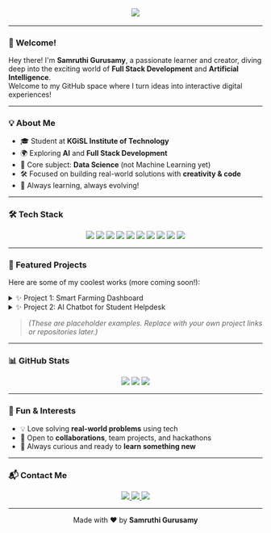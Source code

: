 <!-- README.md for Samruthi Gurusamy -->

<h2 align="center">
  <img src="https://readme-typing-svg.herokuapp.com/?lines=Hey👋,+I'm+Samruthi+Gurusamy!;Full+Stack+Developer+%7C+AI+Explorer&center=true&size=25&color=58a6ff">
</h2>

---

### 👋 Welcome!

Hey there! I'm **Samruthi Gurusamy**, a passionate learner and creator, diving deep into the exciting world of **Full Stack Development** and **Artificial Intelligence**.  
Welcome to my GitHub space where I turn ideas into interactive digital experiences!

---

### 💡 About Me

- 🎓 Student at **KGiSL Institute of Technology**
- 🌍 Exploring **AI** and **Full Stack Development**
- 📘 Core subject: **Data Science** (not Machine Learning yet)
- 🛠️ Focused on building real-world solutions with **creativity & code**
- 🧠 Always learning, always evolving!

---

### 🛠️ Tech Stack

<p align="center">
  <img src="https://img.shields.io/badge/HTML5-E34F26?style=flat-square&logo=html5&logoColor=white" />
  <img src="https://img.shields.io/badge/CSS3-1572B6?style=flat-square&logo=css3&logoColor=white" />
  <img src="https://img.shields.io/badge/JavaScript-F7DF1E?style=flat-square&logo=javascript&logoColor=black" />
  <img src="https://img.shields.io/badge/Python-3776AB?style=flat-square&logo=python&logoColor=white" />
  <img src="https://img.shields.io/badge/React-20232A?style=flat-square&logo=react&logoColor=61DAFB" />
  <img src="https://img.shields.io/badge/Node.js-339933?style=flat-square&logo=node.js&logoColor=white" />
  <img src="https://img.shields.io/badge/MySQL-4479A1?style=flat-square&logo=mysql&logoColor=white" />
  <img src="https://img.shields.io/badge/MongoDB-47A248?style=flat-square&logo=mongodb&logoColor=white" />
  <img src="https://img.shields.io/badge/Git-F05032?style=flat-square&logo=git&logoColor=white" />
  <img src="https://img.shields.io/badge/GitHub-181717?style=flat-square&logo=github&logoColor=white" />
</p>

---

### 🚀 Featured Projects

Here are some of my coolest works (more coming soon!):

<details>
  <summary>✨ Project 1: Smart Farming Dashboard</summary>
  <p>
    🌿 A real-time dashboard for smart agriculture using IoT & AI.<br/>
    🔧 Tech Used: React, Node.js, MongoDB, ESP32
  </p>
</details>

<details>
  <summary>✨ Project 2: AI Chatbot for Student Helpdesk</summary>
  <p>
    💬 A chatbot that helps students with queries about college, academics, and more.<br/>
    🔧 Tech Used: Python, Flask, Dialogflow
  </p>
</details>

> *(These are placeholder examples. Replace with your own project links or repositories later.)*

---

### 📊 GitHub Stats

<p align="center">
  <img src="https://github-readme-streak-stats.herokuapp.com?user=samruthigurusamy&theme=github-dark&hide_border=true" />
  <img src="https://github-readme-stats.vercel.app/api/top-langs/?username=samruthigurusamy&layout=compact&theme=github_dark&hide_border=true" />
  <img src="https://github-readme-stats.vercel.app/api?username=samruthigurusamy&show_icons=true&theme=github_dark&hide_border=true" />
</p>

---

### 🎉 Fun & Interests

- 💡 Love solving **real-world problems** using tech  
- 🤝 Open to **collaborations**, team projects, and hackathons  
- 💬 Always curious and ready to **learn something new**

---

### 📬 Contact Me

<p align="center">
  <a href="https://www.linkedin.com/in/samruthigurusamy" target="_blank">
    <img src="https://img.shields.io/badge/LinkedIn-blue?style=for-the-badge&logo=linkedin&logoColor=white" />
  </a>
  <a href="mailto:samruthi.gp@gmail.com">
    <img src="https://img.shields.io/badge/Email-D14836?style=for-the-badge&logo=gmail&logoColor=white" />
  </a>
  <a href="https://www.instagram.com/samruthigurusamy/" target="_blank">
    <img src="https://img.shields.io/badge/Instagram-E4405F?style=for-the-badge&logo=instagram&logoColor=white" />
  </a>
</p>

---

<p align="center">
  Made with ❤️ by <strong>Samruthi Gurusamy</strong>
</p>
